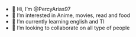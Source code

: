 - 👋 Hi, I’m @PercyArias97
- 👀 I’m interested in Anime, movies, read and food
- 🌱 I’m currently learning english and TI
- 💞️ I’m looking to collaborate on all type of people


<!---
PercyArias97/PercyArias97 is a ✨ special ✨ repository because its `README.md` (this file) appears on your GitHub profile.
You can click the Preview link to take a look at your changes.
--->
